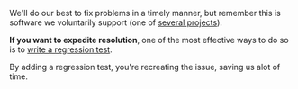 We'll do our best to fix problems in a timely manner, but remember this is software we voluntarily support
(one of [several projects](https://github.com/ngnjs)).

**If you want to expedite resolution**, one of the most effective ways to do so is to
[write a regression test](https://github.com/ngnjs/chassis-lib/wiki/Writing-a-Regression-Test).

By adding a regression test, you're recreating the issue, saving us alot of time.